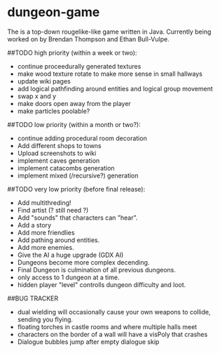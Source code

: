 # dungeon-game
The is a top-down rougelike-like game written in Java. Currently being worked on by Brendan Thompson and Ethan  Bull-Vulpe.

##TODO high priority (within a week or two):
* continue proceedurally generated textures
* make wood texture rotate to make more sense in small hallways
* update wiki pages
* add logical pathfinding around entities and logical group movement
* swap x and y
* make doors open away from the player
* make particles poolable?

##TODO low priority (within a month or two?):
* continue adding procedural room decoration
* Add different shops to towns
* Upload screenshots to wiki
* implement caves generation
* implement catacombs generation
* implement mixed (/recursive?) generation

##TODO very low priority (before final release):
* Add multithreding!
* Find artist (? still need ?)
* Add "sounds" that characters can "hear".
* Add a story
* Add more friendlies
* Add pathing around entities.
* Add more enemies.
* Give the AI a huge upgrade (GDX AI)
* Dungeons become more complex decending.
* Final Dungeon is culmination of all previous dungeons.
* only access to 1 dungeon at a time.
* hidden player "level" controlls dungeon difficulty and loot.

##BUG TRACKER
* dual wielding will occasionally cause your own weapons to collide, sending you flying.
* floating torches in castle rooms and where multiple halls meet
* characters on the border of a wall will have a visPoly that crashes
* Dialogue bubbles jump after empty dialogue skip
